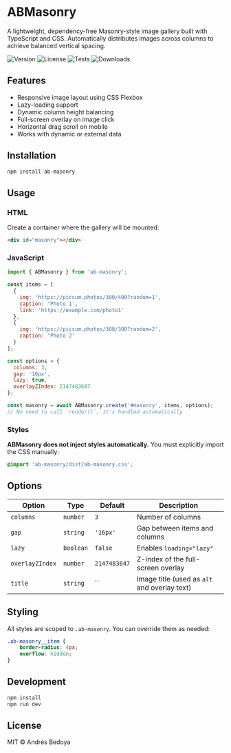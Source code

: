 # ABMasonry

A lightweight, dependency-free Masonry-style image gallery built with TypeScript and CSS. Automatically distributes images across columns to achieve balanced vertical spacing.

![Version](https://img.shields.io/npm/v/ab-masonry?style=flat&color=success)
![License](https://img.shields.io/github/license/bedoya/ab-masonry?style=flat&color=success)
![Tests](https://img.shields.io/github/actions/workflow/status/bedoya/ab-masonry/tests.yml?label=tests&style=flat&color=success)
![Downloads](https://img.shields.io/npm/dt/ab-masonry?style=flat&color=success)

## Features

- Responsive image layout using CSS Flexbox
- Lazy-loading support
- Dynamic column height balancing
- Full-screen overlay on image click
- Horizontal drag scroll on mobile
- Works with dynamic or external data

## Installation

```bash
npm install ab-masonry
```

## Usage

### HTML

Create a container where the gallery will be mounted:

```html
<div id="masonry"></div>
```

### JavaScript

```js
import { ABMasonry } from 'ab-masonry';

const items = [
  {
    img: 'https://picsum.photos/300/400?random=1',
    caption: 'Photo 1',
    link: 'https://example.com/photo1'
  },
  {
    img: 'https://picsum.photos/300/300?random=2',
    caption: 'Photo 2'
  }
];

const options = {
  columns: 3,
  gap: '16px',
  lazy: true,
  overlayZIndex: 2147483647
};

const masonry = await ABMasonry.create('#masonry', items, options);
// No need to call `render()`, it's handled automatically
```

### Styles

**ABMasonry does not inject styles automatically.** You must explicitly import the CSS manually:

```css
@import 'ab-masonry/dist/ab-masonry.css';
```

## Options

| Option          | Type       | Default      | Description                                  |
|-----------------|------------|--------------|----------------------------------------------|
| `columns`       | `number`   | `3`          | Number of columns                            |
| `gap`           | `string`   | `'16px'`     | Gap between items and columns                |
| `lazy`          | `boolean`  | `false`      | Enables `loading="lazy"`                     |
| `overlayZIndex` | `number`   | `2147483647` | Z-index of the full-screen overlay           |
| `title`         | `string`   | ``           | Image title (used as `alt` and overlay text) |


## Styling

All styles are scoped to `.ab-masonry`. You can override them as needed:

```css
.ab-masonry__item {
    border-radius: 4px;
    overflow: hidden;
}
```

## Development

```bash
npm install
npm run dev
```

## License

MIT © Andrés Bedoya
